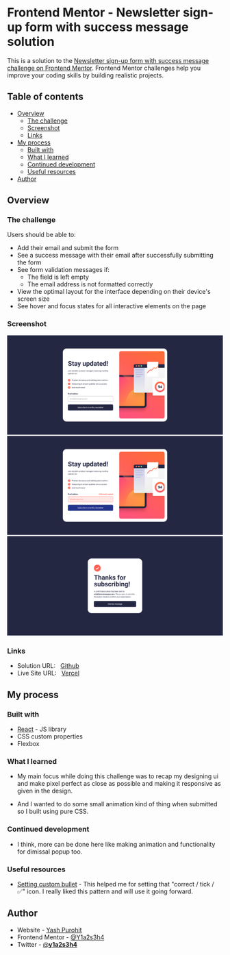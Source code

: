# Frontend Mentor - Newsletter sign-up form with success message solution

This is a solution to the [Newsletter sign-up form with success message challenge on Frontend Mentor](https://www.frontendmentor.io/challenges/newsletter-signup-form-with-success-message-3FC1AZbNrv). Frontend Mentor challenges help you improve your coding skills by building realistic projects. 

## Table of contents

- [Overview](#overview)
  - [The challenge](#the-challenge)
  - [Screenshot](#screenshot)
  - [Links](#links)
- [My process](#my-process)
  - [Built with](#built-with)
  - [What I learned](#what-i-learned)
  - [Continued development](#continued-development)
  - [Useful resources](#useful-resources)
- [Author](#author)


## Overview

### The challenge

Users should be able to:

- Add their email and submit the form
- See a success message with their email after successfully submitting the form
- See form validation messages if:
  - The field is left empty
  - The email address is not formatted correctly
- View the optimal layout for the interface depending on their device's screen size
- See hover and focus states for all interactive elements on the page

### Screenshot

![](./src/assets/screenshot1.png)
![](./src/assets/screenshot2.png)
![](./src/assets/screenshot4.png)


### Links

- Solution URL: &nbsp; [Github](https://github.com/Y1a2s3h4/Newsletter-sign-up-form-with-success-message-solution)
- Live Site URL: &nbsp; [Vercel](https://newsletter-sign-up-form-with-success-message-solution-one.vercel.app/)

## My process

### Built with

- [React](https://reactjs.org/) - JS library
- CSS custom properties
- Flexbox

### What I learned

- My main focus while doing this challenge was to recap my designing ui and make pixel perfect as close as possible and making it responsive as given in the design.

- And I wanted to do some small animation kind of thing when submitted so I built using pure CSS.

### Continued development

- I think, more can be done here like making animation and functionality for dimissal popup too.



### Useful resources

- [Setting custom bullet](https://www.sitepoint.com/community/t/css-list-style-image-vertical-alignment-issue/5242) - This helped me for setting that "correct / tick / ✅" icon. I really liked this pattern and will use it going forward.


## Author

- Website - [Yash Purohit](https://yashpurohit.netlify.com/)
- Frontend Mentor - [@Y1a2s3h4](https://www.frontendmentor.io/profile/Y1a2s3h4)
- Twitter - [@__y1a2s3h4__](https://twitter.com/__y1a2s3h4__)


